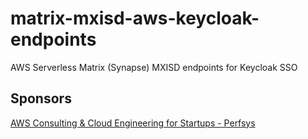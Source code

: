 # matrix-mxisd-aws-keycloak-endpoints
AWS Serverless Matrix (Synapse) MXISD endpoints for Keycloak SSO

## Sponsors

[AWS Consulting & Cloud Engineering for Startups - Perfsys](https://perfsys.com)


